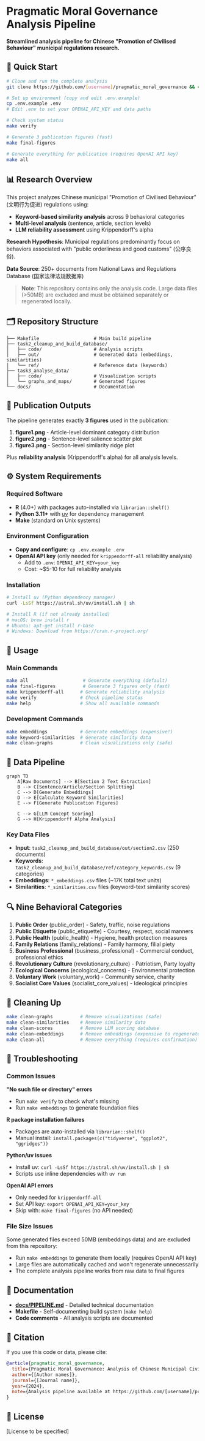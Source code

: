 # Pragmatic Moral Governance Analysis Pipeline

**Streamlined analysis pipeline for Chinese "Promotion of Civilised Behaviour" municipal regulations research.**

## 🎯 Quick Start

```bash
# Clone and run the complete analysis
git clone https://github.com/[username]/pragmatic_moral_governance && cd pragmatic_moral_governance

# Set up environment (copy and edit .env.example)
cp .env.example .env
# Edit .env to set your OPENAI_API_KEY and data paths

# Check system status
make verify

# Generate 3 publication figures (fast)
make final-figures

# Generate everything for publication (requires OpenAI API key)
make all
```

## 📊 Research Overview

This project analyzes Chinese municipal "Promotion of Civilised Behaviour" (文明行为促进) regulations using:
- **Keyword-based similarity analysis** across 9 behavioral categories
- **Multi-level analysis** (sentence, article, section levels)  
- **LLM reliability assessment** using Krippendorff's alpha

**Research Hypothesis**: Municipal regulations predominantly focus on behaviors associated with "public orderliness and good customs" (公序良俗).

**Data Source**: 250+ documents from National Laws and Regulations Database (国家法律法规数据库)

> **Note**: This repository contains only the analysis code. Large data files (>50MB) are excluded and must be obtained separately or regenerated locally.

## 🗂️ Repository Structure

```
├── Makefile                    # Main build pipeline
├── task2_cleanup_and_build_database/
│   ├── code/                   # Analysis scripts
│   ├── out/                    # Generated data (embeddings, similarities)
│   └── ref/                    # Reference data (keywords)
├── task3_analyse_data/
│   ├── code/                   # Visualization scripts
│   └── graphs_and_maps/        # Generated figures
└── docs/                       # Documentation
```

## 🎨 Publication Outputs

The pipeline generates exactly **3 figures** used in the publication:

1. **figure1.png** - Article-level dominant category distribution
2. **figure2.png** - Sentence-level salience scatter plot  
3. **figure3.png** - Section-level similarity ridge plot

Plus **reliability analysis** (Krippendorff's alpha) for all analysis levels.

## ⚙️ System Requirements

### Required Software
- **R** (4.0+) with packages auto-installed via `librarian::shelf()`
- **Python 3.11+** with [uv](https://github.com/astral-sh/uv) for dependency management
- **Make** (standard on Unix systems)

### Environment Configuration
- **Copy and configure**: `cp .env.example .env`
- **OpenAI API key** (only needed for `krippendorff-all` reliability analysis)
  - Add to `.env`: `OPENAI_API_KEY=your_key`
  - Cost: ~$5-10 for full reliability analysis

### Installation
```bash
# Install uv (Python dependency manager)
curl -LsSf https://astral.sh/uv/install.sh | sh

# Install R (if not already installed)
# macOS: brew install r
# Ubuntu: apt-get install r-base
# Windows: Download from https://cran.r-project.org/
```

## 🚀 Usage

### Main Commands
```bash
make all                    # Generate everything (default)
make final-figures          # Generate 3 figures only (fast)
make krippendorff-all      # Generate reliability analysis
make verify                # Check pipeline status
make help                  # Show all available commands
```

### Development Commands  
```bash
make embeddings            # Generate embeddings (expensive!)
make keyword-similarities  # Generate similarity data
make clean-graphs          # Clean visualizations only (safe)
```

## 📁 Data Pipeline

```mermaid
graph TD
    A[Raw Documents] --> B[Section 2 Text Extraction]
    B --> C[Sentence/Article/Section Splitting]
    C --> D[Generate Embeddings]
    D --> E[Calculate Keyword Similarities]
    E --> F[Generate Publication Figures]
    
    C --> G[LLM Concept Scoring]
    G --> H[Krippendorff Alpha Analysis]
```

### Key Data Files
- **Input**: `task2_cleanup_and_build_database/out/section2.csv` (250 documents)
- **Keywords**: `task2_cleanup_and_build_database/ref/category_keywords.csv` (9 categories)  
- **Embeddings**: `*_embeddings.csv` files (~17K total text units)
- **Similarities**: `*_similarities.csv` files (keyword-text similarity scores)

## 🔍 Nine Behavioral Categories

1. **Public Order** (public_order) - Safety, traffic, noise regulations
2. **Public Etiquette** (public_etiquette) - Courtesy, respect, social manners  
3. **Public Health** (public_health) - Hygiene, health protection measures
4. **Family Relations** (family_relations) - Family harmony, filial piety
5. **Business Professional** (business_professional) - Commercial conduct, professional ethics
6. **Revolutionary Culture** (revolutionary_culture) - Patriotism, Party loyalty
7. **Ecological Concerns** (ecological_concerns) - Environmental protection
8. **Voluntary Work** (voluntary_work) - Community service, charity
9. **Socialist Core Values** (socialist_core_values) - Ideological principles

## 🧹 Cleaning Up

```bash
make clean-graphs          # Remove visualizations (safe)
make clean-similarities    # Remove similarity data  
make clean-scores          # Remove LLM scoring database
make clean-embeddings      # Remove embeddings (expensive to regenerate!)
make clean-all             # Remove everything (requires confirmation)
```

## 🐛 Troubleshooting

### Common Issues

**"No such file or directory" errors**
- Run `make verify` to check what's missing
- Run `make embeddings` to generate foundation files

**R package installation failures**  
- Packages are auto-installed via `librarian::shelf()`
- Manual install: `install.packages(c("tidyverse", "ggplot2", "ggridges"))`

**Python/uv issues**
- Install uv: `curl -LsSf https://astral.sh/uv/install.sh | sh`
- Scripts use inline dependencies with `uv run`

**OpenAI API errors**
- Only needed for `krippendorff-all`  
- Set API key: `export OPENAI_API_KEY=your_key`
- Skip with: `make final-figures` (no API needed)

### File Size Issues

Some generated files exceed 50MB (embeddings data) and are excluded from this repository:
- Run `make embeddings` to generate them locally (requires OpenAI API key)
- Large files are automatically cached and won't regenerate unnecessarily
- The complete analysis pipeline works from raw data to final figures

## 📖 Documentation

- **[docs/PIPELINE.md](docs/PIPELINE.md)** - Detailed technical documentation
- **Makefile** - Self-documenting build system (`make help`)
- **Code comments** - All analysis scripts are documented

## 📜 Citation

If you use this code or data, please cite:

```bibtex
@article{pragmatic_moral_governance,
  title={Pragmatic Moral Governance: Analysis of Chinese Municipal Civilized Behavior Regulations},
  author={[Author names]},
  journal={[Journal name]},
  year={2024},
  note={Analysis pipeline available at https://github.com/[username]/pragmatic_moral_governance}
}
```

## 📝 License

[License to be specified]